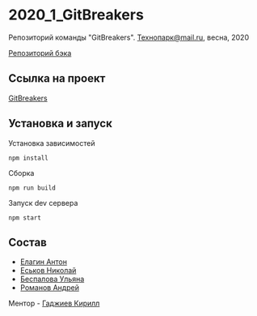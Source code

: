# 2020_1_GitBreakers

Репозиторий команды "GitBreakers". Технопарк@mail.ru, весна, 2020

[Репозиторий бэка](https://github.com/go-park-mail-ru/2020_1_GitBreakers/)

## Ссылка на проект

[GitBreakers](http://89.208.198.186:3000/)

## Установка и запуск

Установка зависимостей

```
npm install
```

Сборка

```
npm run build
```

Запуск dev сервера

```
npm start
```

## Состав

- [Елагин Антон](https://github.com/AntonElagin)
- [Еськов Николай](https://github.com/nickeskov)
- [Беспалова Ульяна](https://github.com/UlianaBespalova)
- [Романов Андрей](https://github.com/Deiklov)

Ментор - [Гаджиев Кирилл](https://github.com/kirBMSTU)
